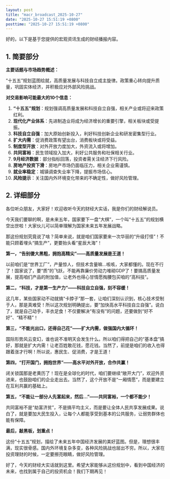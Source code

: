 ```yaml
---
layout: post
title: "macr_broadcast_2025-10-27"
date: "2025-10-27 15:51:19 +0800"
posttime: "2025-10-27 15:51:19 +0800"
---
```


好的，以下是基于您提供的宏观资讯生成的财经播报内容。

## 1. 简要部分

**主要话题与市场趋势概述：**

“十五五”规划蓝图绘就，高质量发展与科技自立成主旋律。政策重心转向提升质量，巩固实体经济，并积极应对外部风险挑战。

**对交易影响可能最大的10个信息：**

1.  **“十五五”规划**：规划强调高质量发展和科技自立自强，相关产业或将迎来政策红利。
2.  **现代化产业体系**：先进制造业将成为经济增长的重要引擎，相关板块或受提振。
3.  **科技自立自强**：加大原始创新投入，利好科技创新企业和研发密集型行业。
4.  **扩大内需**：促消费政策有望出台，消费板块或将受益。
5.  **制度型开放**：对外开放力度加大，外资流入或将增加。
6.  **共同富裕**：民生领域投入加大，利好公共服务和社保相关行业。
7.  **9月经济数据**：部分指标回落，投资者需关注经济下行风险。
8.  **房地产投资下滑**：房地产市场仍面临压力，相关企业需谨慎。
9.  **就业率稳定**：城镇调查失业率下降，提振市场信心。
10. **风险提示**：关注国内外环境变化带来的不确定性，做好风险管理。

## 2. 详细部分

各位听众朋友，大家好！欢迎收听今天的财经大实话，我是你们的财经解说员。

今天我们要聊的啊，是未来五年，国家要下一盘“大棋”，一个叫“十五五”的规划横空出世啦！大家伙儿可以简单理解为国家未来五年发展战略。

那这份规划究竟说了啥？简单来说，就是咱们国家要来一次华丽的“升级打怪”！不能只顾着埋头“搞生产”，更要抬头看“星辰大海”！

**第一，“告别傻大黑粗，拥抱高精尖”——高质量发展是王道！**

 以前咱们是“世界工厂”，产量惊人，但技术含量嘛...咳咳，大家都懂的。现在不行了！国家说了，要“质”的飞跃，不能再靠廉价劳动力堆砌GDP了！要搞高质量发展，提高咱们产品的附加值，让老外也得心甘情愿掏腰包买咱的“高科技”。

**第二，“科技，才是第一生产力”——科技自立自强，刻不容缓！**

这几年，某些国家动不动就搞“卡脖子”那一套，让咱们深刻认识到，核心技术受制于人，那是真难受！所以这次规划明确提出，要“加快高水平科技自立自强”。说白了，就是自己动手，丰衣足食！不仅要解决“有没有”的问题，还要做到“好不好”、“精不精”！

**第三，“不能光出口，还得自己花”——扩大内需，做强国内大循环！**

 国际形势风云变幻，谁也说不准明天会发生什么。所以咱们得把自己的“基本盘”搞好，那就是扩大内需！让老百姓敢花钱，愿花钱。当然了，前提是咱们的收入也得跟着涨才行啊！所以说，惠民生、促消费，才是王道！

**第四，“打开国门，拥抱世界”——高水平对外开放，合作共赢！**

 闭关锁国那是老黄历了！现在是全球化的时代，咱们要继续“敞开大门”，欢迎外资进来，也鼓励咱们的企业走出去。当然了，这个开放不是“一厢情愿”，而是要建立在互利共赢的基础上。

**第五，“不能让一部分人先富起来，然后...”——共同富裕，一个都不能少！**

 共同富裕不是“劫富济贫”，不是搞平均主义，而是要让全体人民共享发展成果。说白了，就是要加大民生投入，让每个人都能享受到基本的公共服务，让弱势群体也能有保障。

**最后，敲黑板，划重点！**

 这份“十五五”规划，描绘了未来五年中国经济发展的美好蓝图。但是，理想很丰满，现实很骨感。国内外环境复杂多变，各种风险挑战也层出不穷。所以，大家在投资理财的时候，一定要擦亮眼睛，做好风险管理。

好了，今天的财经大实话就到这里。希望大家能够从这份规划中，看到中国经济的未来，也找到属于自己的投资机会！我们下期再见！